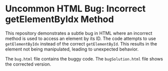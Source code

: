 # Uncommon HTML Bug: Incorrect getElementByIdx Method

This repository demonstrates a subtle bug in HTML where an incorrect method is used to access an element by its ID.  The code attempts to use `getElementByIdx` instead of the correct `getElementById`. This results in the element not being manipulated, leading to unexpected behavior.

The `bug.html` file contains the buggy code.  The `bugSolution.html` file shows the corrected version.